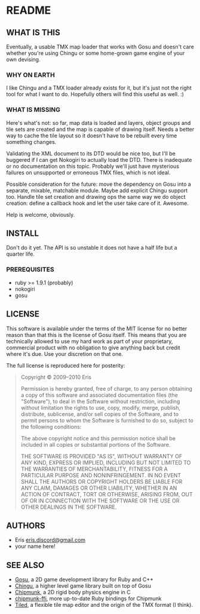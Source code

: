 # README
## WHAT IS THIS

Eventually, a usable TMX map loader that works with Gosu and doesn't care 
whether you're using Chingu or some home-grown game engine of your own
devising.

### WHY ON EARTH

I like Chingu and a TMX loader already exists for it, but it's just not the
right tool for what I want to do. Hopefully others will find this useful as
well. :)

### WHAT IS MISSING

Here's what's not: so far, map data is loaded and layers, object groups and
tile sets are created and the map is capable of drawing itself. Needs a better
way to cache the tile layout so it doesn't have to be rebuilt every time
something changes.

Validating the XML document to its DTD would be nice too, but I'll be buggered
if I can get Nokogiri to actually load the DTD. There is inadequate or no
documentation on this topic. Probably we'll just have mysterious failures on
unsupported or erroneous TMX files, which is not ideal.

Possible consideration for the future: move the dependency on Gosu into a
separate, mixable, matchable module. Maybe add explicit Chingu support too.
Handle tile set creation and drawing ops the same way we do object creation:
define a callback hook and let the user take care of it. Awesome.

Help is welcome, obviously.

## INSTALL

Don't do it yet. The API is so unstable it does not have a half life but a
quarter life.

### PREREQUISITES

* ruby >= 1.9.1 (probably)
* nokogiri
* gosu

## LICENSE

This software is available under the terms of the MIT license for no better
reason than that this is the license of Gosu itself. This means that you are
technically allowed to use my hard work as part of your proprietary,
commercial product with no obligation to give anything back but credit where
it's due. Use your discretion on that one.

The full license is reproduced here for posterity:

> Copyright © 2009–2010 Eris
> 
> Permission is hereby granted, free of charge, to any person
> obtaining a copy of this software and associated documentation
> files (the "Software"), to deal in the Software without
> restriction, including without limitation the rights to use,
> copy, modify, merge, publish, distribute, sublicense, and/or sell
> copies of the Software, and to permit persons to whom the
> Software is furnished to do so, subject to the following
> conditions:
> 
> The above copyright notice and this permission notice shall be
> included in all copies or substantial portions of the Software.
> 
> THE SOFTWARE IS PROVIDED "AS IS", WITHOUT WARRANTY OF ANY KIND,
> EXPRESS OR IMPLIED, INCLUDING BUT NOT LIMITED TO THE WARRANTIES
> OF MERCHANTABILITY, FITNESS FOR A PARTICULAR PURPOSE AND
> NONINFRINGEMENT. IN NO EVENT SHALL THE AUTHORS OR COPYRIGHT
> HOLDERS BE LIABLE FOR ANY CLAIM, DAMAGES OR OTHER LIABILITY,
> WHETHER IN AN ACTION OF CONTRACT, TORT OR OTHERWISE, ARISING
> FROM, OUT OF OR IN CONNECTION WITH THE SOFTWARE OR THE USE OR
> OTHER DEALINGS IN THE SOFTWARE.

## AUTHORS

* Eris <eris.discord@gmail.com>
* your name here!

## SEE ALSO

* [Gosu][], a 2D game development library for Ruby and C++
* [Chingu][], a higher level game library built on top of Gosu
* [Chipmunk][], a 2D rigid body physics engine in C
* [chipmunk-ffi][], more up-to-date Ruby bindings for Chipmunk
* [Tiled][], a flexible tile map editor and the origin of the TMX format (I
  think).

[chingu]: http://github.com/ippa/chingu
[chipmunk]: http://code.google.com/p/chipmunk-physics
[chipmunk-ffi]: http://github.com/shawn42/chipmunk-ffi
[gosu]: http://libgosu.org
[tiled]: http://mapeditor.org/
